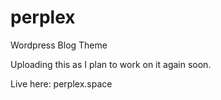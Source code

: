 # perplex
Wordpress Blog Theme


Uploading this as I plan to work on it again soon.

Live here: perplex.space
